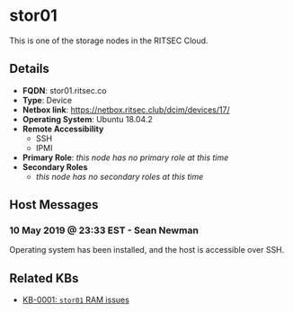 # stor01

This is one of the storage nodes in the RITSEC Cloud.

## Details

- **FQDN**: stor01.ritsec.co
- **Type**: Device
- **Netbox link**: https://netbox.ritsec.club/dcim/devices/17/
- **Operating System**: Ubuntu 18.04.2
- **Remote Accessibility**
  - SSH
  - IPMI
- **Primary Role**: _this node has no primary role at this time_
- **Secondary Roles**
    - _this node has no secondary roles at this time_

## Host Messages

### 10 May 2019 @ 23:33 EST - Sean Newman

Operating system has been installed, and the host is accessible over SSH.

## Related KBs

- [KB-0001: `stor01` RAM issues](../kbs/KB-0001.md)